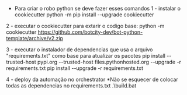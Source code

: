 * Para criar o robo python se deve fazer esses comandos
1 - instalar o cookiecutter
    python -m pip install --upgrade cookiecutter


2 - executar o cookiecutter para extarir o codigo base:
    python -m cookiecutter https://github.com/botcity-dev/bot-python-template/archive/v2.zip


3 - executar o instalador de dependencias que usa o arquivo "requirements.txt" como base para atualizar os pacotes 
    pip install --trusted-host pypi.org --trusted-host files.pythonhosted.org --upgrade -r requirements.txt
    pip install --upgrade -r requirements.txt


4 - deploy da automação no orchestrator
*Não se esquecer de colocar todas as dependencias no requirements.txt
    .\build.bat
